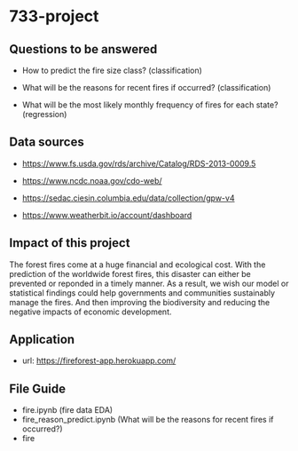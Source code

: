 # 733-project

## Questions to be answered

* How to predict the fire size class? (classification)

* What will be the reasons for recent fires if occurred? (classification)

* What will be the most likely monthly frequency of fires for each state? (regression)


## Data sources

* https://www.fs.usda.gov/rds/archive/Catalog/RDS-2013-0009.5

* https://www.ncdc.noaa.gov/cdo-web/

* https://sedac.ciesin.columbia.edu/data/collection/gpw-v4

* https://www.weatherbit.io/account/dashboard


## Impact of this project

The forest fires come at a huge financial and ecological cost. With the prediction of the worldwide forest fires, this disaster can either be prevented or reponded in a timely manner. As a result, we wish our model or statistical findings could help governments and communities sustainably manage the fires. And then improving the biodiversity and reducing the negative impacts of economic development. 

## Application

* url: https://fireforest-app.herokuapp.com/


## File Guide 

* fire.ipynb (fire data EDA)
* fire_reason_predict.ipynb (What will be the reasons for recent fires if occurred?)
* fire 
